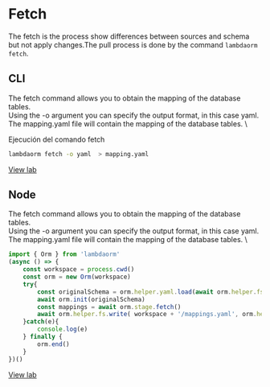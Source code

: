 # Fetch

The fetch is the process show differences between sources and schema but not apply changes.The pull process is done by the command  `lambdaorm fetch`.

## CLI

The fetch command allows you to obtain the mapping of the database tables. \
Using the -o argument you can specify the output format, in this case yaml. \
The mapping.yaml file will contain the mapping of the database tables. \

Ejecución del comando fetch

```sh
lambdaorm fetch -o yaml  > mapping.yaml
```

[View lab](https://github.com/lambda-orm/lambdaorm-labs/tree/main/labs/cli/10-fetch)

## Node

The fetch command allows you to obtain the mapping of the database tables. \
Using the -o argument you can specify the output format, in this case yaml. \
The mapping.yaml file will contain the mapping of the database tables. \

```Typescript
import { Orm } from 'lambdaorm'
(async () => {
	const workspace = process.cwd()
	const orm = new Orm(workspace)
	try{		
		const originalSchema = orm.helper.yaml.load(await orm.helper.fs.read(workspace + '/lambdaOrm.yaml'))
		await orm.init(originalSchema)	
		const mappings = await orm.stage.fetch()
		await orm.helper.fs.write( workspace + '/mappings.yaml', orm.helper.yaml.dump(mappings))
	}catch(e){
		console.log(e)
	} finally {
		orm.end()
	}	
})()
```

[View lab](https://github.com/lambda-orm/lambdaorm-labs/tree/main/labs/node/10-fetch)
